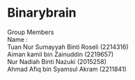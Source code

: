 # Binarybrain

Group Members <br>
Name : <br>
Tuan Nur Sumayyah Binti Roseli (2214316) <br>
Aiman kamil bin Zainuddin (2219657) <br>
Nur Nadiah Binti Nazuki (2015258) <br>
Ahmad Afiq bin Syamsul Akram (2211841) <br>










